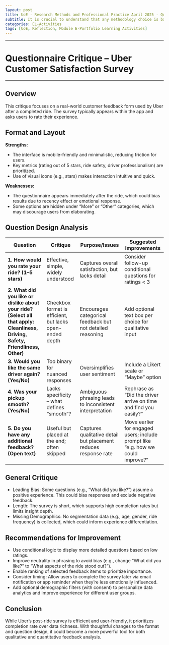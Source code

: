 ```yaml
---
layout: post
title: UoE - Research Methods and Professional Practice April 2025 - Questionnaires
subtitle: It is crucial to understand that any methodology choice is based on some underlying assumptions, which we need to bring awareness.
categories: EL-Activities
tags: [UoE, Reflection, Module E-Portfolio Learning Activities]
---
```

---
# Questionnaire Critique – Uber Customer Satisfaction Survey
---

## Overview

This critique focuses on a real-world customer feedback form used by Uber after a completed ride. The survey typically appears within the app and asks users to rate their experience.

## Format and Layout

**Strengths:**
- The interface is mobile-friendly and minimalistic, reducing friction for users.
- Key metrics (rating out of 5 stars, ride safety, driver professionalism) are prioritized.
- Use of visual icons (e.g., stars) makes interaction intuitive and quick.

**Weaknesses:**
- The questionnaire appears immediately after the ride, which could bias results due to recency effect or emotional response.
- Some options are hidden under “More” or “Other” categories, which may discourage users from elaborating.

## Question Design Analysis

| Question                                                                                                                        | Critique                                                 | Purpose/Issues                                                  | Suggested Improvements                                                           |
| ------------------------------------------------------------------------------------------------------------------------------- | -------------------------------------------------------- | --------------------------------------------------------------- | -------------------------------------------------------------------------------- |
| **1. How would you rate your ride? (1–5 stars)**                                                                                | Effective, simple, widely understood                     | Captures overall satisfaction, but lacks detail                 | Consider follow-up conditional questions for ratings < 3                         |
| **2. What did you like or dislike about your ride? (Select all that apply: Cleanliness, Driving, Safety, Friendliness, Other)** | Checkbox format is efficient, but lacks open-ended depth | Encourages categorical feedback but not detailed reasoning      | Add optional text box per choice for qualitative input                           |
| **3. Would you like the same driver again? (Yes/No)**                                                                           | Too binary for nuanced responses                         | Oversimplifies user sentiment                                   | Include a Likert scale or “Maybe” option                                         |
| **4. Was your pickup smooth? (Yes/No)**                                                                                         | Lacks specificity – what defines “smooth”?               | Ambiguous phrasing leads to inconsistent interpretation         | Rephrase as “Did the driver arrive on time and find you easily?”                 |
| **5. Do you have any additional feedback? (Open text)**                                                                         | Useful but placed at the end; often skipped              | Captures qualitative detail but placement reduces response rate | Move earlier for engaged users; include prompt like “e.g. how we could improve?” |


## General Critique

- Leading Bias: Some questions (e.g., “What did you like?”) assume a positive experience. This could bias responses and exclude negative feedback.
- Length: The survey is short, which supports high completion rates but limits insight depth.
- Missing Demographics: No segmentation data (e.g., age, gender, ride frequency) is collected, which could inform experience differentiation.

## Recommendations for Improvement

- Use conditional logic to display more detailed questions based on low ratings.
- Improve neutrality in phrasing to avoid bias (e.g., change “What did you like?” to “What aspects of the ride stood out?”).
- Enable ranking of selected feedback items to prioritize importance.
- Consider timing: Allow users to complete the survey later via email notification or app reminder when they’re less emotionally influenced.
- Add optional demographic filters (with consent) to personalize data analytics and improve experience for different user groups.

## Conclusion

While Uber’s post-ride survey is efficient and user-friendly, it prioritizes completion rate over data richness. With thoughtful changes to the format and question design, it could become a more powerful tool for both qualitative and quantitative feedback analysis.

